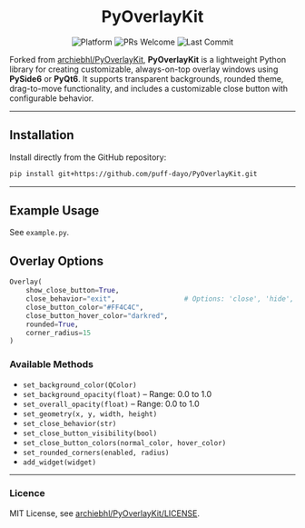 <h1 align="center">PyOverlayKit</h1>

<p align="center">
  <img src="https://img.shields.io/badge/Platform-Windows-blue.svg" alt="Platform">
  <img src="https://img.shields.io/badge/PRs-Welcome-brightgreen.svg" alt="PRs Welcome">
  <img src="https://img.shields.io/github/last-commit/archiebhl/hwinsight.svg" alt="Last Commit">
</p>

Forked from [archiebhl/PyOverlayKit](https://github.com/archiebhl/PyOverlayKit), **PyOverlayKit** is a lightweight Python library for creating customizable, always-on-top overlay windows using **PySide6** or **PyQt6**. It supports transparent backgrounds, rounded theme, drag-to-move functionality, and includes a customizable close button with configurable behavior.

---

## Installation

Install directly from the GitHub repository:

```bash
pip install git+https://github.com/puff-dayo/PyOverlayKit.git
````

---

## Example Usage

See `example.py`.

## Overlay Options

```python
Overlay(
    show_close_button=True,
    close_behavior="exit",                 # Options: 'close', 'hide', 'exit'
    close_button_color="#FF4C4C",
    close_button_hover_color="darkred",
    rounded=True,
    corner_radius=15
)
```

### Available Methods

* `set_background_color(QColor)`
* `set_background_opacity(float)` – Range: 0.0 to 1.0
* `set_overall_opacity(float)` – Range: 0.0 to 1.0
* `set_geometry(x, y, width, height)`
* `set_close_behavior(str)`
* `set_close_button_visibility(bool)`
* `set_close_button_colors(normal_color, hover_color)`
* `set_rounded_corners(enabled, radius)`
* `add_widget(widget)`

---

### Licence

MIT License, see [archiebhl/PyOverlayKit/LICENSE](https://github.com/archiebhl/PyOverlayKit/blob/b4cbb536b205e30820bd53491d106687177c7e81/LICENSE).
